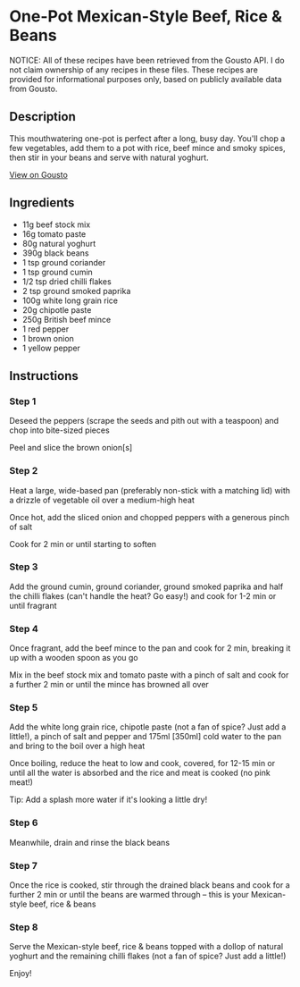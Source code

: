 # One-Pot Mexican-Style Beef, Rice & Beans

NOTICE: All of these recipes have been retrieved from the Gousto API. I do not claim ownership of any recipes in these files. These recipes are provided for informational purposes only, based on publicly available data from Gousto.

## Description

This mouthwatering one-pot is perfect after a long, busy day. You'll chop a few vegetables, add them to a pot with rice, beef mince and smoky spices, then stir in your beans and serve with natural yoghurt. 

[View on Gousto](https://www.gousto.co.uk/recipes/cookbook/one-pot-mexican-beef-rice-beans)

## Ingredients

- 11g beef stock mix
- 16g tomato paste
- 80g natural yoghurt
- 390g black beans
- 1 tsp ground coriander
- 1 tsp ground cumin
- 1/2 tsp dried chilli flakes
- 2 tsp ground smoked paprika
- 100g white long grain rice
- 20g chipotle paste
- 250g British beef mince
- 1 red pepper
- 1 brown onion
- 1 yellow pepper

## Instructions


### Step 1

Deseed the peppers (scrape the seeds and pith out with a teaspoon) and chop into bite-sized pieces

Peel and slice the brown onion<span class="text-danger">[s]</span>


### Step 2

Heat a large, wide-based pan (preferably non-stick with a matching lid) with a drizzle of vegetable oil over a medium-high heat

Once hot, add the sliced onion<span class="text-danger"> </span>and chopped peppers with a generous pinch of salt

Cook for 2 min or until starting to soften


### Step 3

Add the ground cumin, ground coriander, ground smoked paprika and half the chilli flakes (can't handle the heat? Go easy!) and cook for 1-2 min or until fragrant


### Step 4

Once fragrant, add the beef mince to the pan and cook for 2 min, breaking it up with a wooden spoon as you go

Mix in the beef stock mix and tomato paste with a pinch of salt and cook for a further 2 min or until the mince has browned all over


### Step 5

Add the white long grain rice, chipotle paste (not a fan of spice? Just add a little!), a pinch of salt and pepper and 175ml <span class="text-danger">[350ml]</span> cold water to the pan and bring to the boil over a high heat

Once boiling, reduce the heat to low and cook, covered, for 12-15 min or until all the water is absorbed and the rice and meat is cooked (no pink meat!)

Tip: Add a splash more water if it's looking a little dry!


### Step 6

Meanwhile, drain and rinse the black beans


### Step 7

Once the rice is cooked, stir through the drained black beans and cook for a further 2 min or until the beans are warmed through – this is your Mexican-style beef, rice & beans

### Step 8

Serve the Mexican-style beef, rice & beans topped with a dollop of natural yoghurt and the remaining chilli flakes (not a fan of spice? Just add a little!)

Enjoy!

